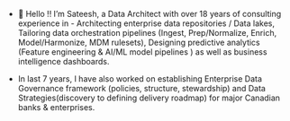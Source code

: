 

- 👋 Hello !!  I’m Sateesh, a Data Architect with over 18 years of consulting experience in - Architecting enterprise data repositories / Data lakes, Tailoring data orchestration pipelines (Ingest, Prep/Normalize, Enrich, Model/Harmonize, MDM rulesets), Designing predictive analytics (Feature engineering & AI/ML model pipelines ) as well as business intelligence dashboards.

- In last 7 years, I have also worked on establishing Enterprise Data Governance framework (policies, structure, stewardship) and Data Strategies(discovery to defining delivery roadmap) for major Canadian banks & enterprises.



<!---
Sateesh110/Sateesh110 is a ✨ special ✨ repository because its `README.md` (this file) appears on your GitHub profile.
You can click the Preview link to take a look at your changes.
--->

